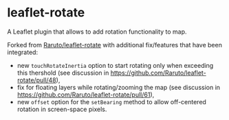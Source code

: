 # leaflet-rotate

A Leaflet plugin that allows to add rotation functionality to map.

Forked from [Raruto/leaflet-rotate](https://github.com/Raruto/leaflet-rotate) with additional fix/features that have been integrated:
* new `touchRotateInertia` option to start rotating only when exceeding this thershold (see discussion in https://github.com/Raruto/leaflet-rotate/pull/48),
* fix for floating layers while rotating/zooming the map (see discussion in https://github.com/Raruto/leaflet-rotate/pull/61),
* new `offset` option for the `setBearing` method to allow off-centered rotation in screen-space pixels.
